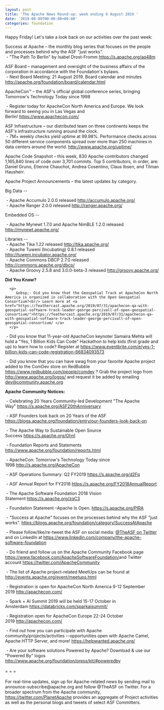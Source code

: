 ```yaml
---
layout: post
title: 'The Apache News Round-up: week ending 9 August 2019 '
date: '2019-08-09T00:00:00+00:00'
categories: foundation
---
```

Happy Friday! Let's take a look back on our activities over the past week:

<p>
Success at Apache – the monthly blog series that focuses on the people and processes behind why the ASF "just works".<br/>
 &nbsp;- "The Path To Berlin" by Isabel Drost-Fromm <a href="https://s.apache.org/aq48m">https://s.apache.org/aq48m</a>
</p>

<p>ASF Board – management and oversight of the business affairs of the corporation in accordance with the Foundation's bylaws.<br />&nbsp;- Next Board Meeting: 21 August 2019. Board calendar and minutes <a href="http://apache.org/foundation/board/calendar.html">http://apache.org/foundation/board/calendar.html</a></p>

<p>ApacheCon™ – the ASF's official global conference series, bringing Tomorrow's Technology Today since 1998<br />

&nbsp;- Register today for ApacheCon North America and Europe. We look forward to seeing you in Las Vegas and Berlin!&nbsp;<a href="https://www.apachecon.com/">https://www.apachecon.com/</a><br />

<p>ASF Infrastructure – our distributed team on three continents keeps the ASF's infrastructure running around the clock.<br />&nbsp;- 7M+ weekly checks yield uptime at 99.98%. Performance checks across 50 different service components spread over more than 250 machines in data centers around the world.&nbsp;<a href="http://www.apache.org/uptime/">http://www.apache.org/uptime/</a></p>

<p>Apache Code Snapshot – this week, 830 Apache contributors changed 1,165,840 lines of code over 3,701 commits. Top 5 contributors, in order, are: Daniel Gruno, Etienne Chauchot, Andrea Cosentino, Claus Ibsen, and Tilman Hausherr.</p>

<p>Apache Project Announcements&nbsp;– the latest updates by category.</p>

<p> 
Big Data -- <br/>
 
&nbsp;- Apache Accumulo 2.0.0 released <a href="http://accumulo.apache.org/"> http://accumulo.apache.org/</a><br/>
&nbsp;- Apache Ranger 2.0.0 released <a href="http://ranger.apache.org/"> http://ranger.apache.org/</a>

</p>


<p> 
Embedded OS -- <br/>
 
&nbsp;- Apache Mynewt 1.7.0 and Apache NimBLE 1.2.0 released <a href="http://mynewt.apache.org/"> http://mynewt.apache.org/ </a>

</p>


<p> 
Libraries -- <br/>
  &nbsp;- Apache Tika 1.22 released <a href="http://tika.apache.org/"> http://tika.apache.org/ </a>
<br/>
  &nbsp;- Apache Tuweni (Incubating) 0.8.1 released <a href="http://tuweni.incubator.apache.org/"> http://tuweni.incubator.apache.org/ </a>
<br/>
  &nbsp;- Apache Commons DBCP 2.7.0 released <a href="http://commons.apache.org/dbcp/">http://commons.apache.org/dbcp/ </a>
<br/>
  &nbsp;- Apache Groovy 2.5.8 and 3.0.0-beta-3 released <a href="http://groovy.apache.org/">http://groovy.apache.org/</a>

</p> 


</p>
 
<p>
  <strong>Did You Know?</strong>
  <div>
     
      <p>
         &nbsp;- Did you know that the Geospatial Track at ApacheCon North America is organized in collaboration with the Open Geospatial Consortium?<br/> Learn more at <a href="https://feathercast.apache.org/2019/07/31/apachecon-qa-with-geospatial-software-track-leader-george-percivall-of-open-geospatial-consortium/">https://feathercast.apache.org/2019/07/31/apachecon-qa-with-geospatial-software-track-leader-george-percivall-of-open-geospatial-consortium/ </a>
      </p>
    
<p>
&nbsp;- Did you know that 11-year-old ApacheCon keynoter Samaira Mehta will hold a "Yes, 1 Billion Kids Can Code" Hackathon to help kids (first grade and up) to learn how to code? Register at <a href="https://www.eventbrite.com/e/yes-1-billion-kids-can-code-registration-66834093573">https://www.eventbrite.com/e/yes-1-billion-kids-can-code-registration-66834093573</a>
</p>      

<p>
&nbsp;- Did you know that you can have swag from your favorite Apache project added to the ComDev store on RedBubble <a href="https://www.redbubble.com/people/comdev">https://www.redbubble.com/people/comdev</a> ? Grab the project logo from <a href="http://www.apache.org/logos/">http://www.apache.org/logos/</a> and request it be added by emailing <a href="mailto:dev@community.apache.org"> dev@community.apache.org</a>
</p>

      
  </div>
</p>



<p><strong>Apache Community Notices:</strong></p>
<p>&nbsp;- Celebrating 20 Years Community-led Development &quot;The Apache Way&quot;&nbsp;<a href="https://s.apache.org/ASF20thAnniversary">https://s.apache.org/ASF20thAnniversary</a></p>
    <p>&nbsp;- ASF Founders look back on 20 Years of the ASF <a href="https://blogs.apache.org/foundation/entry/our-founders-look-back-on">https://blogs.apache.org/foundation/entry/our-founders-look-back-on</a></p>
    <p>&nbsp;- The Apache Way to Sustainable Open Source Success&nbsp;<a href="https://s.apache.org/GhnI">https://s.apache.org/GhnI</a></p>
    <p>&nbsp;- Foundation Reports and Statements <a href="http://www.apache.org/foundation/reports.html">http://www.apache.org/foundation/reports.html</a></p>
    <p>&nbsp;- ApacheCon: Tomorrow's Technology Today since 1998&nbsp;<a href="http://s.apache.org/ApacheCon">http://s.apache.org/ApacheCon</a></p>
    <p>&nbsp;-&nbsp;ASF Operations Summary: Q2 FY2019&nbsp;<a href="https://s.apache.org/d2Fq">https://s.apache.org/d2Fq</a></p>
    <p>&nbsp;- ASF Annual Report for FY2018&nbsp;<a href="https://s.apache.org/FY2018AnnualReport">https://s.apache.org/FY2018AnnualReport</a></p>
    <p>&nbsp;- The Apache Software Foundation 2018 Vision Statement&nbsp;<a href="https://s.apache.org/zqC3">https://s.apache.org/zqC3</a></p>
    <p>&nbsp;- Foundation Statement –Apache Is Open.&nbsp;<a href="https://s.apache.org/PIRA">https://s.apache.org/PIRA</a></p>
    <div>
      <p>&nbsp;- &quot;Success at Apache&quot; focuses on the processes behind why the ASF &quot;just works&quot;. <a href="https://blogs.apache.org/foundation/category/SuccessAtApache">https://blogs.apache.org/foundation/category/SuccessAtApache</a></p>
    </div>
    <div>
      <p>&nbsp;- Please follow/like/re-tweet the ASF on social media: <a href="https://twitter.com/TheASF">@TheASF on Twitter</a> and on LinkedIn at <a href="https://www.linkedin.com/company/the-apache-software-foundation">https://www.linkedin.com/company/the-apache-software-foundation</a></p>
      <p>&nbsp;- Do friend and follow us on the Apache Community Facebook page <a href="https://www.facebook.com/ApacheSoftwareFoundation/">https://www.facebook.com/ApacheSoftwareFoundation/</a>and Twitter account <a href="https://twitter.com/ApacheCommunity">https://twitter.com/ApacheCommunity</a></p>
    </div>
    <div>
      <p><a href="https://feathercast.apache.org/"></a></p>
    </div>
    <div>
      <p>&nbsp;- The list of Apache project-related MeetUps can be found at <a href="http://events.apache.org/event/meetups.html">http://events.apache.org/event/meetups.html</a></p>
    </div>
    <div>
      <p>&nbsp;- Registration is open for ApacheCon North America 9-12 September 2019&nbsp;<a href="http://apachecon.com/">http://apachecon.com/</a></p>
      <p>&nbsp;- Spark + AI Summit 2019 will be held 15-17 October in Amsterdam&nbsp;<font color="#bb0000"><a href="https://databricks.com/sparkaisummit/">https://databricks.com/sparkaisummit/</a></font></p>
      <p>&nbsp;- Registration open for ApacheCon Europe 22-24 October 2019&nbsp;<a href="http://apachecon.com/">http://apachecon.com/</a></p>
      <p>&nbsp;- Find out how you can participate with Apache community/projects/activities --opportunities open with Apache Camel, Apache HTTP Server, and more! <a href="https://helpwanted.apache.org/">https://helpwanted.apache.org/</a></p>
    </div>
    <div>&nbsp;- Are your software solutions Powered by Apache? Download &amp; use our &quot;Powered By&quot; logos <a href="http://www.apache.org/foundation/press/kit/#poweredby">http://www.apache.org/foundation/press/kit/#poweredby</a></div>
    <div><br /></div>
    <div>= = =</div>
    <div><br /></div>
    <div>For real-time updates, sign up for Apache-related news by sending mail to announce-subscribe@apache.org and follow @TheASF on Twitter. For a broader spectrum from the Apache community, <a href="https://twitter.com/PlanetApache">https://twitter.com/PlanetApache</a> provides an aggregate of Project activities as well as the personal blogs and tweets of select ASF Committers.</div>
  </div>
